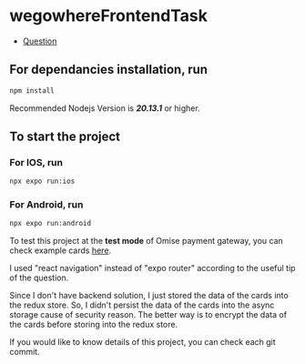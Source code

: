 # wegowhereFrontendTask

- [Question](https://wegowhere.notion.site/Full-Stack-Task-e71d0a28cef944d8b46723623dabaa81)

## For dependancies installation, run
```sh
npm install
```

Recommended Nodejs Version is ***20.13.1*** or higher. 

## To start the project
### For IOS, run
```sh
npx expo run:ios
```

### For Android, run
```sh
npx expo run:android
```

To test this project at the **test mode** of Omise payment gateway, you can check example cards [here](https://docs.opn.ooo/api-testing).

I used "react navigation" instead of "expo router" according to the useful tip of the question.

Since I don't have backend solution, I just stored the data of the cards into the redux store. So, I didn't persist the data of the cards into the async storage cause of security reason. The better way is to encrypt the data of the cards before storing into the redux store.

If you would like to know details of this project, you can check each git commit.
